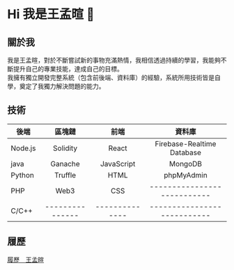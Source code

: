 # Hi   我是王孟暄 👋

<!--
**sharon979/sharon979** is a ✨ _special_ ✨ repository because its `README.md` (this file) appears on your GitHub profile.

Here are some ideas to get you started:

- 🔭 I’m currently working on ...
- 🌱 I’m currently learning ...
- 👯 I’m looking to collaborate on ...
- 🤔 I’m looking for help with ...
- 💬 Ask me about ...
- 📫 How to reach me: ...
- 😄 Pronouns: ...
- ⚡ Fun fact: ...
-->
## 關於我
我是王孟暄，對於不斷嘗試新的事物充滿熱情，我相信透過持續的學習，我能夠不斷提升自己的專業技能，達成自己的目標。   
我擁有獨立開發完整系統（包含前後端、資料庫）的經驗，系統所用技術皆是自學，奠定了我獨力解決問題的能力。


## 技術 
| 後端       | 區塊鏈         | 前端          | 資料庫                    |
| ----------|:-------------:|:------------:|:-------------------------:|
| Node.js   | Solidity      | React        | Firebase-Realtime Database|
| java      | Ganache       | JavaScript   | MongoDB                   |
| Python    | Truffle       | HTML         | phpMyAdmin                |
| PHP       | Web3          | CSS          |---------------------------|
| C/C++     |---------------|--------------|---------------------------|

## 履歷

[履歷＿王孟暄](https://drive.google.com/file/d/1llrepbEtVE77XHluouDHQFnHUyNMUnNJ/view?usp=sharing)



